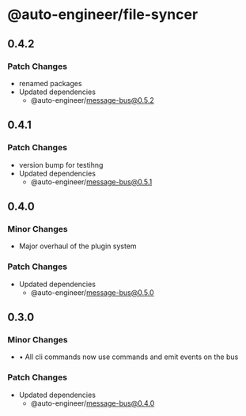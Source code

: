 # @auto-engineer/file-syncer

## 0.4.2

### Patch Changes

- renamed packages
- Updated dependencies
  - @auto-engineer/message-bus@0.5.2

## 0.4.1

### Patch Changes

- version bump for testihng
- Updated dependencies
  - @auto-engineer/message-bus@0.5.1

## 0.4.0

### Minor Changes

- Major overhaul of the plugin system

### Patch Changes

- Updated dependencies
  - @auto-engineer/message-bus@0.5.0

## 0.3.0

### Minor Changes

- • All cli commands now use commands and emit events on the bus

### Patch Changes

- Updated dependencies
  - @auto-engineer/message-bus@0.4.0
